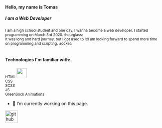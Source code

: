 
#### Hello, my name is Tomas
##### I am a Web Developer

<sub>
I am a high school student and one day, I wanna become a web developer. I started programming on March 3rd 2020.  :hourglass:<br>
It was long and hard journey, but I got used to it!I am looking forward to spend more time on programming and scripting.  :rocket:
</sub>
<br>
<br>

#### Technologies I'm familiar with: 
<sub>
HTML <img height="32" width="32" src="https://cdn.jsdelivr.net/npm/simple-icons@v4/icons/[Progate].svg" /> <br>
CSS <br>
SCSS <br>
JS <br>
GreenSock Animations <br>
</sub>

- 🔭 I’m currently working on this page. 


[<img src='https://cdn.jsdelivr.net/npm/simple-icons@3.0.1/icons/github.svg' alt='github' height='40'>](https://github.com/thomasinho537)  

